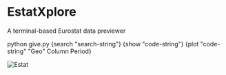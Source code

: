 # EstatXplore
A terminal-based Eurostat data previewer

python give.py {search "search-string"} {show "code-string"} {plot "code-string" "Geo" Column Period}

![Estat](https://github.com/ssdrf/EstatXplore/assets/138875022/b800aa4a-7cdd-4ddb-9a2b-b41033bc457b)

